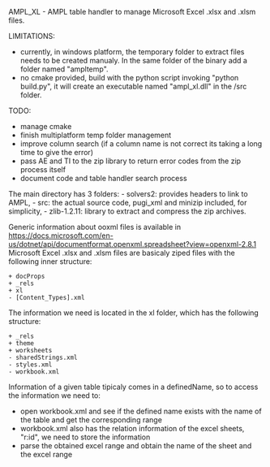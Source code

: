 AMPL_XL - AMPL table handler to manage Microsoft Excel .xlsx and .xlsm files.


LIMITATIONS:
- currently, in windows platform, the temporary folder to extract files needs to be created manualy. In the same folder of the binary add a folder named "ampltemp".
- no cmake provided, build with the python script invoking "python build.py", it will create an executable named "ampl_xl.dll" in the /src folder. 


TODO:
- manage cmake
- finish multiplatform temp folder management
- improve column search (if a column name is not correct its taking a long time to give the error)
- pass AE and TI to the zip library to return error codes from the zip process itself
- document code and table handler search process


The main directory has 3 folders:
    - solvers2: provides headers to link to AMPL,
    - src: the actual source code, pugi_xml and minizip included, for simplicity,
    - zlib-1.2.11: library to extract and compress the zip archives.

Generic information about ooxml files is available in 
https://docs.microsoft.com/en-us/dotnet/api/documentformat.openxml.spreadsheet?view=openxml-2.8.1
Microsoft Excel .xlsx and .xlsm files are basicaly ziped files with the following inner structure:

    + docProps
    + _rels
    + xl
    - [Content_Types].xml

The information we need is located in the xl folder, which has the following structure:

    + _rels
    + theme
    + worksheets
    - sharedStrings.xml
    - styles.xml
    - workbook.xml

Information of a given table tipicaly comes in a definedName, so to access the information we need to:

- open workbook.xml and see if the defined name exists with the name of the table and get the corresponding range
- workbook.xml also has the relation information of the excel sheets, "r:id", we need to store the information 
- parse the obtained excel range and obtain the name of the sheet and the excel range








